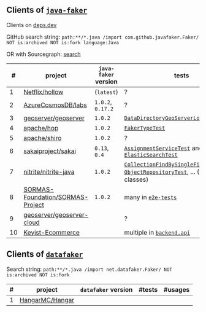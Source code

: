 ## Clients of [`java-faker`](https://github.com/DiUS/java-faker)

Clients on [deps.dev](https://deps.dev/maven/com.github.javafaker%3Ajavafaker/1.0.2/dependents)

GitHub search string: `path:**/*.java /import com.github.javafaker.Faker/  NOT is:archived NOT is:fork language:Java`

OR with Sourcegraph: [search](https://sourcegraph.com/search?q=context:global+lang:Java+import+com.github.javafaker+NOT+repo:DiUS/java-faker+NOT+repo:eugenp/tutorials&patternType=standard&sm=0)

\# | project | `java-faker` version | tests | other usages
-- | ------- | -------------------- | ----- | ------------
1  | [Netflix/hollow](https://github.com/Netflix/hollow) | (`latest`) | ? | [`FakeDataGenerator`](https://github.com/Netflix/hollow/blob/master/hollow-fakedata/src/main/java/hollow/FakeDataGenerator.java)
2  | [AzureCosmosDB/labs](https://github.com/AzureCosmosDB/labs) | `1.0.2`, `0.17.2` | ? | multiple in [this](https://github.com/AzureCosmosDB/labs/tree/master/java/solutions/src/main/java/com/azure/cosmos/handsonlabs) package
3  | [geoserver/geoserver](https://github.com/geoserver/geoserver) | `1.0.2` | [`DataDirectoryGeoServerLoaderTest`](https://github.com/geoserver/geoserver/blob/main/src/community/datadir-catalog-loader/src/test/java/org/geoserver/catalog/datadir/DataDirectoryGeoServerLoaderTest.java)  | [`CatalogFaker`](https://github.com/geoserver/geoserver/blob/main/src/community/datadir-catalog-loader/src/test/java/org/geoserver/catalog/faker/CatalogFaker.java)
4  | [apache/hop](https://github.com/apache/hop) | `1.0.2` | [`FakerTypeTest`](https://github.com/apache/hop/blob/master/plugins/transforms/fake/src/test/java/org/apache/hop/pipeline/transforms/fake/FakerTypeTest.java) | some in [this](https://github.com/apache/hop/tree/master/plugins/transforms/fake/src/main/java/org/apache/hop/pipeline/transforms/fake) package
5  | [apache/shiro](https://github.com/apache/shiro) | `1.0.2` | ? | [`InMemoryStormtrooperDao`](https://github.com/apache/shiro/blob/main/integration-tests/jaxrs/app/src/main/java/org/apache/shiro/testing/jaxrs/app/dao/InMemoryStormtrooperDao.java)
6  | [sakaiproject/sakai](https://github.com/sakaiproject/sakai) | `0.13`, `0.4` | [`AssignmentServiceTest`](https://github.com/sakaiproject/sakai/blob/master/assignment/impl/src/test/org/sakaiproject/assignment/impl/AssignmentServiceTest.java) and [`ElasticSearchTest`](https://github.com/sakaiproject/sakai/blob/master/search/elasticsearch/impl/src/test/org/sakaiproject/search/elasticsearch/ElasticSearchTest.java) | [`SeedSitesAndUsersJob`](https://github.com/sakaiproject/sakai/blob/master/site-manage/site-manage-impl/impl/src/java/org/sakaiproject/sitemanage/impl/job/SeedSitesAndUsersJob.java)
7  | [nitrite/nitrite-java](https://github.com/nitrite/nitrite-java) | `1.0.2` | [`CollectionFindBySingleFieldIndexTest`](https://github.com/nitrite/nitrite-java/blob/main/nitrite/src/test/java/org/dizitart/no2/integration/collection/CollectionFindBySingleFieldIndexTest.java), [`ObjectRepositoryTest`](https://github.com/nitrite/nitrite-java/blob/main/nitrite/src/test/java/org/dizitart/no2/integration/repository/ObjectRepositoryTest.java), ... (19 test classes) | [`DataGenerator`](https://github.com/nitrite/nitrite-java/blob/main/nitrite-support/src/test/java/org/dizitart/no2/support/data/DataGenerator.java)
8  | [SORMAS-Foundation/SORMAS-Project](https://github.com/SORMAS-Foundation/SORMAS-Project) | `1.0.2` | many in [`e2e-tests`](https://github.com/SORMAS-Foundation/SORMAS-Project/tree/development/sormas-e2e-tests) | ?
9  | [geoserver/geoserver-cloud](https://github.com/geoserver/geoserver-cloud) | | ? | [`CatalogFaker`](https://github.com/geoserver/geoserver-cloud/blob/main/src/catalog/plugin/src/test/java/org/geoserver/catalog/faker/CatalogFaker.java)
10 | [Keyist-Ecommerce](https://github.com/antkaynak/Keyist-Ecommerce) | | multiple in [`backend.api`](https://github.com/antkaynak/Keyist-Ecommerce/tree/master/resource_server/src/test/java/com/commerce/backend/api) | ?


## Clients of [`datafaker`](https://github.com/datafaker-net/datafaker)

Search string: `path:**/*.java /import net.datafaker.Faker/ NOT is:archived NOT is:fork`

\# | project | `datafaker` version | \#tests | \#usages
-- | ------- | ------------------- | ------- | --------
1  | [HangarMC/Hangar](https://github.com/HangarMC/Hangar) | | |

